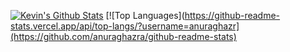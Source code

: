 [![Kevin's Github Stats](https://github-readme-stats.vercel.app/api?username=kevinjl321&count_private=true&show_icons=true&theme=dark)](https://github.com/anuraghazra/github-readme-stats)
[![Top Languages](https://github-readme-stats.vercel.app/api/top-langs/?username=anuraghazr](https://github.com/anuraghazra/github-readme-stats)
